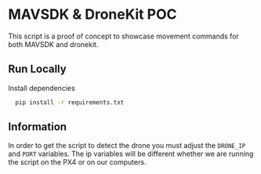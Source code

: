 
# MAVSDK & DroneKit POC

This script is a proof of concept to showcase movement commands for both MAVSDK and dronekit.


## Run Locally

Install dependencies

```bash
  pip install -r requirements.txt
```

## Information

In order to get the script to detect the drone you must adjust the ```DRONE_IP``` and ```PORT``` variables.
The ip variables will be different whether we are running the script on the PX4 or on our computers.